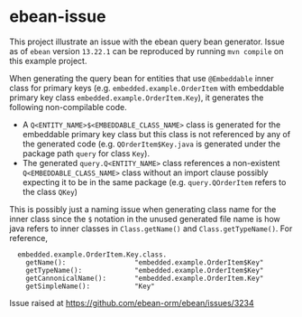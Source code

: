 # ebean-issue

This project illustrate an issue with the ebean query bean generator. Issue as of `ebean` version `13.22.1` can be reproduced by running `mvn compile` on this example project.

When generating the query bean for entities that use `@Embeddable` inner class for primary keys (e.g. `embedded.example.OrderItem` with embeddable primary key class `embedded.example.OrderItem.Key`), it generates the following non-compilable code.
 * A `Q<ENTITY_NAME>$<EMBEDDABLE_CLASS_NAME>` class is generated for the embeddable primary key class but this class is not referenced by any of the generated code (e.g. `QOrderItem$Key.java` is generated under the package path `query` for class `Key`).
 * The generated `query.Q<ENTITY_NAME>` class references a non-existent `Q<EMBEDDABLE_CLASS_NAME>` class without an import clause possibly expecting it to be in the same package (e.g. `query.QOrderItem` refers to the class `QKey`)

This is possibly just a naming issue when generating class name for the inner class since the `$` notation in the unused generated file name is how java refers to inner classes in `Class.getName()` and `Class.getTypeName()`. For reference,
```
  embedded.example.OrderItem.Key.class.
    getName():                 "embedded.example.OrderItem$Key"
    getTypeName():             "embedded.example.OrderItem$Key"
    getCannonicalName():       "embedded.example.OrderItem.Key"
    getSimpleName():           "Key"
```

Issue raised at https://github.com/ebean-orm/ebean/issues/3234
